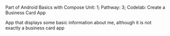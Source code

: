 Part of Android Basics with Compose
Unit: 1; Pathway: 3; Codelab: Create a Business Card App

App that displays some basic information about me, although it is not exactly a business card app
